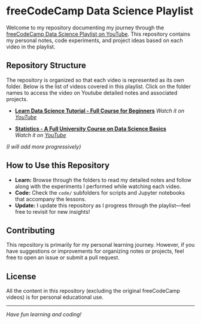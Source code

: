 # freeCodeCamp Data Science Playlist

Welcome to my repository documenting my journey through the [freeCodeCamp Data Science Playlist on YouTube](https://www.youtube.com/playlist?list=PLWKjhJtqVAblQe2CCWqV4Zy3LY01Z8aF1). This repository contains my personal notes, code experiments, and project ideas based on each video in the playlist.

## Repository Structure

The repository is organized so that each video is represented as its own folder.
Below is the list of videos covered in this playlist. Click on the folder names  to access the video on Youtube detailed notes and associated projects.

- **[Learn Data Science Tutorial - Full Course for Beginners](./01-data-science-non-technical-overview/README.md)**
  *Watch it on [YouTube](https://www.youtube.com/watch?v=ua-CiDNNj30&list=PLWKjhJtqVAblQe2CCWqV4Zy3LY01Z8aF1&index=1&t=1416s)*

- **[Statistics - A Full University Course on Data Science Basics](./02-statistics-ds-basics/README.md)**  
  *Watch it on [YouTube](https://www.youtube.com/watch?v=xxpc-HPKN28&list=PLWKjhJtqVAblQe2CCWqV4Zy3LY01Z8aF1&index=2&t=27s)*

*(I will add more progressively)*

## How to Use this Repository

- **Learn:** Browse through the folders to read my detailed notes and follow along with the experiments I performed while watching each video.
- **Code:** Check the `code/` subfolders for scripts and Jupyter notebooks that accompany the lessons.
- **Update:** I update this repository as I progress through the playlist—feel free to revisit for new insights!

## Contributing

This repository is primarily for my personal learning journey. However, if you have suggestions or improvements for organizing notes or projects, feel free to open an issue or submit a pull request.

## License

All the content in this repository (excluding the original freeCodeCamp videos) is for personal educational use.

---

*Have fun learning and coding!*